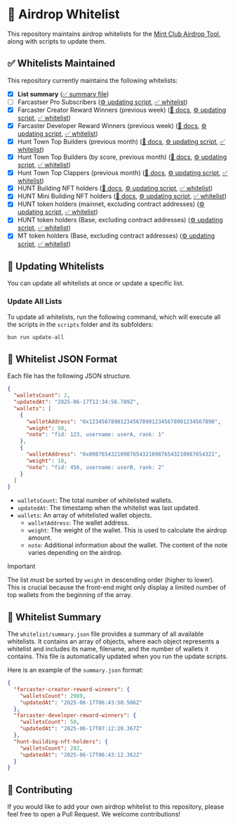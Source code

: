 # 🎁 Airdrop Whitelist

This repository maintains airdrop whitelists for the [Mint Club Airdrop Tool](https://mint.club/airdrops), along with scripts to update them.

## ✅ Whitelists Maintained

This repository currently maintains the following whitelists:

- [x] **List summary** ([✅ summary file](whitelist/summary.json))
- [ ] Farcastser Pro Subscribers ([⚙️ updating script](scripts/farcaster/farcaster-pro-subscribers.ts), [✅ whitelist](whitelist/farcaster/farcaster-pro-subscribers.json))
- [x] Farcaster Creator Reward Winners (previous week) ([📄 docs](https://docs.farcaster.xyz/reference/warpcast/api#get-creator-reward-winners), [⚙️ updating script](scripts/farcaster/farcaster-creator-reward-winners.ts), [✅ whitelist](whitelist/farcaster/farcaster-creator-reward-winners.json))
- [x] Farcaster Developer Reward Winners (previous week) ([📄 docs](https://docs.farcaster.xyz/reference/warpcast/api#get-developer-reward-winners), [⚙️ updating script](scripts/farcaster/farcaster-developer-reward-winners.ts), [✅ whitelist](whitelist/farcaster/farcaster-developer-reward-winners.json))
- [x] Hunt Town Top Builders (previous month) ([📄 docs](https://docs.hunt.town/token-and-point/hunt-tip-farcaster), [⚙️ updating script](scripts/hunt-town/hunt-town-top-builders.ts), [✅ whitelist](whitelist/hunt-town/hunt-town-top-builders.json))
- [x] Hunt Town Top Builders (by score, previous month) ([📄 docs](https://docs.hunt.town/token-and-point/hunt-tip-farcaster), [⚙️ updating script](scripts/hunt-town/hunt-town-top-builders-by-score.ts), [✅ whitelist](whitelist/hunt-town/hunt-town-top-builders-by-score.json))
- [x] Hunt Town Top Clappers (previous month) ([📄 docs](https://docs.hunt.town/token-and-point/hunt-tip-farcaster), [⚙️ updating script](scripts/hunt-town/hunt-town-top-clappers.ts), [✅ whitelist](whitelist/hunt-town/hunt-town-top-clappers.json))
- [x] HUNT Building NFT holders ([📄 docs](https://docs.hunt.town/token-and-point/main-building), [⚙️ updating script](scripts/hunt-town/hunt-building-nft-holders.ts), [✅ whitelist](whitelist/hunt-town/hunt-building-nft-holders.json))
- [x] HUNT Mini Building NFT holders ([📄 docs](https://docs.hunt.town/token-and-point/mini-building), [⚙️ updating script](scripts/hunt-town/hunt-mini-building-nft-holders.ts), [✅ whitelist](whitelist/hunt-town/hunt-mini-building-nft-holders.json))
- [x] HUNT token holders (mainnet, excluding contract addresses) ([⚙️ updating script](scripts/hunt-town/hunt-token-holders-mainnet.ts), [✅ whitelist](whitelist/hunt-town/hunt-token-holders-mainnet.json))
- [x] HUNT token holders (Base, excluding contract addresses) ([⚙️ updating script](scripts/hunt-town/hunt-token-holders-base.ts), [✅ whitelist](whitelist/hunt-town/hunt-token-holders-base.json))
- [x] MT token holders (Base, excluding contract addresses) ([⚙️ updating script](scripts/mint-club/mt-token-holders-base.ts), [✅ whitelist](whitelist/mint-club/mt-token-holders-base.json))

## 🔄 Updating Whitelists

You can update all whitelists at once or update a specific list.

### Update All Lists

To update all whitelists, run the following command, which will execute all the scripts in the `scripts` folder and its subfolders:

```bash
bun run update-all
```

## 📝 Whitelist JSON Format

Each file has the following JSON structure.

```json
{
  "walletsCount": 2,
  "updatedAt": "2025-06-17T12:34:56.789Z",
  "wallets": [
    {
      "walletAddress": "0x1234567890123456789012345678901234567890",
      "weight": 50,
      "note": "fid: 123, username: userA, rank: 1"
    },
    {
      "walletAddress": "0x0987654321098765432109876543210987654321",
      "weight": 10,
      "note": "fid: 456, username: userB, rank: 2"
    }
  ]
}
```

- `walletsCount`: The total number of whitelisted wallets.
- `updatedAt`: The timestamp when the whitelist was last updated.
- `wallets`: An array of whitelisted wallet objects.
  - `walletAddress`: The wallet address.
  - `weight`: The weight of the wallet. This is used to calculate the airdrop amount.
  - `note`: Additional information about the wallet. The content of the note varies depending on the airdrop.

> [!IMPORTANT]
> The list must be sorted by `weight` in descending order (higher to lower). This is crucial because the front-end might only display a limited number of top wallets from the beginning of the array.

## 📜 Whitelist Summary

The `whitelist/summary.json` file provides a summary of all available whitelists. It contains an array of objects, where each object represents a whitelist and includes its name, filename, and the number of wallets it contains. This file is automatically updated when you run the update scripts.

Here is an example of the `summary.json` format:

```json
{
  "farcaster-creator-reward-winners": {
    "walletsCount": 2989,
    "updatedAt": "2025-06-17T06:43:50.506Z"
  },
  "farcaster-developer-reward-winners": {
    "walletsCount": 50,
    "updatedAt": "2025-06-17T07:12:20.367Z"
  },
  "hunt-building-nft-holders": {
    "walletsCount": 282,
    "updatedAt": "2025-06-17T06:43:12.362Z"
  }
}
```

## 🙏 Contributing

If you would like to add your own airdrop whitelist to this repository, please feel free to open a Pull Request. We welcome contributions!
